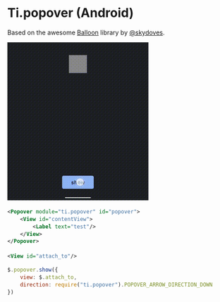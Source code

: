 # Ti.popover (Android)

Based on the awesome [Balloon](https://github.com/skydoves/Balloon/) library by [@skydoves](https://github.com/skydoves).

<img src="assets/demo.gif"/>

```xml
<Popover module="ti.popover" id="popover">
    <View id="contentView">
        <Label text="test"/>
    </View>
</Popover>

<View id="attach_to"/>
```

```js
$.popover.show({
	view: $.attach_to,
	direction: require("ti.popover").POPOVER_ARROW_DIRECTION_DOWN
})
```
